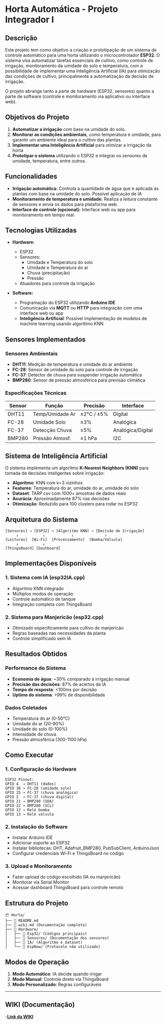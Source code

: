 # Horta Automática - Projeto Integrador I

## Descrição

Este projeto tem como objetivo a criação e prototipação de um sistema de controle automático para uma horta utilizando o microcontrolador **ESP32**. O sistema visa automatizar tarefas essenciais de cultivo, como controle de irrigação, monitoramento da umidade do solo e temperatura, com a possibilidade de implementar uma Inteligência Artificial (IA) para otimização das condições de cultivo, principalmente a automatização da decisão de irrigação.

O projeto abrange tanto a parte de hardware (ESP32, sensores) quanto a parte de software (controle e monitoramento via aplicativo ou interface web).

## Objetivos do Projeto

1. **Automatizar a irrigação** com base na umidade do solo.
2. **Monitorar as condições ambientais**, como temperatura e umidade, para garantir um ambiente ideal para o cultivo das plantas.
3. **Implementar uma Inteligência Artificial** para otimizar a irrigação da horta
4. **Prototipar o sistema** utilizando o ESP32 e integrar os sensores de umidade, temperatura, entre outros.

## Funcionalidades

- **Irrigação automática:** Controla a quantidade de água que é aplicada às plantas com base na umidade do solo. Possível aplicação de IA
- **Monitoramento de temperatura e umidade:** Realiza a leitura constante de sensores e envia os dados para plataforma web.
- **Interface de controle (opcional):** Interface web ou app para monitoramento em tempo real.

## Tecnologias Utilizadas

- **Hardware:**
  - ESP32
  - Sensores:
      * Umidade e Temperatura do solo
      * Umidade e Temperatura do ar
      * Chuva (precipitação)
      * Pressão
  - Atuadores para controle da irrigação
  
- **Software:**
  - Programação do ESP32 utilizando **Arduino IDE**
  - Comunicação via **MQTT** ou **HTTP** para integração com uma interface web ou app
  - **Inteligência Artificial**: Possível implementação de modelos de machine learning usando algoritimo KNN

## Sensores Implementados

### Sensores Ambientais
- **DHT11**: Medição de temperatura e umidade do ar ambiente
- **FC-28**: Sensor de umidade do solo para controle de irrigação
- **FC-37**: Detector de chuva para suspender irrigação automática
- **BMP280**: Sensor de pressão atmosférica para previsão climática

### Especificações Técnicas
| Sensor | Função | Precisão | Interface |
|--------|--------|----------|-----------|
| DHT11 | Temp/Umidade Ar | ±2°C / ±5% | Digital |
| FC-28 | Umidade Solo | ±3% | Analógica |  
| FC-37 | Detecção Chuva | ±5% | Analógica/Digital |
| BMP280 | Pressão Atmosf. | ±1 hPa | I2C |

## Sistema de Inteligência Artificial

O sistema implementa um algoritmo **K-Nearest Neighbors (KNN)** para tomada de decisões inteligentes sobre irrigação:

- **Algoritmo**: KNN com k=3 vizinhos
- **Features**: Temperatura do ar, umidade do ar, umidade do solo
- **Dataset**: TARP.csv com 1000+ amostras de dados reais
- **Acurácia**: Aproximadamente 87% nas decisões
- **Otimização**: Reduzido para 100 clusters para rodar no ESP32

## Arquitetura do Sistema

```
[Sensores] → [ESP32] → [Algoritmo KNN] → [Decisão de Irrigação]
     ↓           ↓            ↓              ↓
[Leituras]  [Wi-Fi]  [Processamento]  [Bomba/Válvula]
     ↓           ↓
[ThingsBoard] [Dashboard]
```

## Implementações Disponíveis

### 1. Sistema com IA (esp32IA.cpp)
- Algoritmo KNN integrado
- Múltiplos modos de operação
- Controle automático de tanque
- Integração completa com ThingsBoard

### 2. Sistema para Manjericão (esp32.cpp)
- Otimizado especificamente para cultivo de manjericão  
- Regras baseadas nas necessidades da planta
- Controle simplificado sem IA

## Resultados Obtidos

### Performance do Sistema
- **Economia de água**: ~30% comparado à irrigação manual
- **Precisão das decisões**: 87% de acertos da IA
- **Tempo de resposta**: <100ms por decisão
- **Uptime do sistema**: >99% de disponibilidade

### Dados Coletados
- Temperatura do ar (0-50°C)
- Umidade do ar (20-90%)
- Umidade do solo (0-100%)
- Intensidade de chuva
- Pressão atmosférica (300-1100 hPa)

## Como Executar

### 1. Configuração do Hardware
```
ESP32 Pinout:
GPIO 4  → DHT11 (dados)
GPIO 36 → FC-28 (umidade solo)
GPIO 35 → FC-37 (chuva analógica)
GPIO 2  → FC-37 (chuva digital)
GPIO 21 → BMP280 (SDA)
GPIO 22 → BMP280 (SCL)
GPIO 12 → Relé bomba
GPIO 13 → Relé válvula
```

### 2. Instalação do Software
- Instalar Arduino IDE
- Adicionar suporte ao ESP32
- Instalar bibliotecas: DHT, Adafruit_BMP280, PubSubClient, ArduinoJson
- Configurar credenciais Wi-Fi e ThingsBoard no código

### 3. Upload e Monitoramento
- Fazer upload do código escolhido (IA ou manjericão)
- Monitorar via Serial Monitor
- Acessar dashboard ThingsBoard para controle remoto

## Estrutura do Projeto

```
📦 Horta/
├── 📄 README.md
├── 📄 wiki.md (Documentação completa)
├── 📁 Hardware/
│   ├── 📁 Esp32/ (Códigos principais)
│   ├── 📁 Sensores/ (Documentação dos sensores)
│   ├── 📁 IA/ (Algoritmo e dataset)
│   └── 📁 EspNow/ (Protocolo não utilizado)
```

## Modos de Operação

1. **Modo Automático**: IA decide quando irrigar
2. **Modo Manual**: Controle direto via ThingsBoard  
3. **Modo Personalizado**: Regras configuráveis
 
---

## WIKI (Documentação)
-**[Link da WIKI](Horta/wiki.md)**
